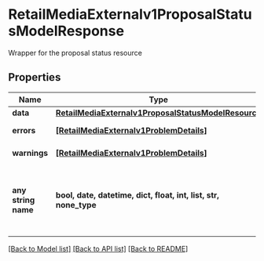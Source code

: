 # RetailMediaExternalv1ProposalStatusModelResponse

Wrapper for the proposal status resource

## Properties
Name | Type | Description | Notes
------------ | ------------- | ------------- | -------------
**data** | [**RetailMediaExternalv1ProposalStatusModelResource**](RetailMediaExternalv1ProposalStatusModelResource.md) |  | [optional] 
**errors** | [**[RetailMediaExternalv1ProblemDetails]**](RetailMediaExternalv1ProblemDetails.md) |  | [optional] [readonly] 
**warnings** | [**[RetailMediaExternalv1ProblemDetails]**](RetailMediaExternalv1ProblemDetails.md) |  | [optional] [readonly] 
**any string name** | **bool, date, datetime, dict, float, int, list, str, none_type** | any string name can be used but the value must be the correct type | [optional]

[[Back to Model list]](../README.md#documentation-for-models) [[Back to API list]](../README.md#documentation-for-api-endpoints) [[Back to README]](../README.md)


